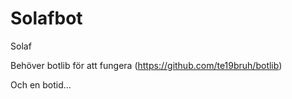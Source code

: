 # Solafbot
Solaf

Behöver botlib för att fungera (https://github.com/te19bruh/botlib)

Och en botid...
